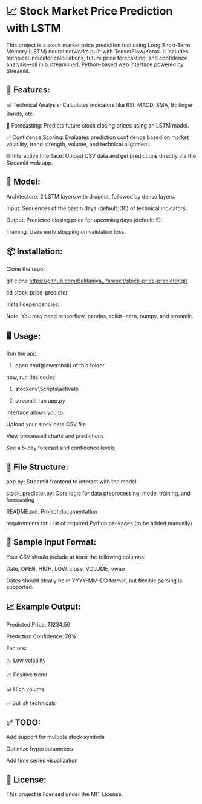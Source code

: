# **📈 Stock Market Price Prediction with LSTM**

This project is a stock market price prediction tool using Long Short-Term Memory (LSTM) neural networks built with TensorFlow/Keras. It includes technical indicator calculations, future price forecasting, and confidence analysis—all in a streamlined, Python-based web interface powered by Streamlit.


## 🚀 **Features:**

📊 Technical Analysis: Calculates indicators like RSI, MACD, SMA, Bollinger Bands, etc.

🔮 Forecasting: Predicts future stock closing prices using an LSTM model.

✅ Confidence Scoring: Evaluates prediction confidence based on market volatility, trend strength, volume, and technical alignment.

🌐 Interactive Interface: Upload CSV data and get predictions directly via the Streamlit web app.


## 🧠 **Model:**

Architecture: 2 LSTM layers with dropout, followed by dense layers.

Input: Sequences of the past n days (default: 30) of technical indicators.

Output: Predicted closing price for upcoming days (default: 5).

Training: Uses early stopping on validation loss.


## 📦 **Installation:**

Clone the repo:

git clone https://github.com/Baldaniya_Pareexit/stock-price-predictor.git

cd stock-price-predictor

Install dependencies:

Note: You may need tensorflow, pandas, scikit-learn, numpy, and streamlit.


## 🖥️ **Usage:**

Run the app:

1. open cmd(powershall) of this folder

now, run this codes

1. stockenv\Scripts\activate
  
2. streamlit run app.py

Interface allows you to:

Upload your stock data CSV file

View processed charts and predictions

See a 5-day forecast and confidence levels


## 📂 **File Structure:**

app.py: Streamlit frontend to interact with the model

stock_predictor.py: Core logic for data preprocessing, model training, and forecasting

README.md: Project documentation

requirements.txt: List of required Python packages (to be added manually)


## 🧪 **Sample Input Format:**

Your CSV should include at least the following columns:

Date, OPEN, HIGH, LOW, close, VOLUME, vwap

Dates should ideally be in YYYY-MM-DD format, but flexible parsing is supported.


## 📈 **Example Output:**

Predicted Price: ₹1234.56

Prediction Confidence: 78%

Factors:

📉 Low volatility

📈 Positive trend

📊 High volume

✅ Bullish technicals


## ✅ **TODO:**

Add support for multiple stock symbols

Optimize hyperparameters

Add time series visualization


## 📃 **License:**

This project is licensed under the MIT License.
